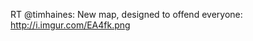 <!--
id: 1539281262
link: http://kevinisom.info/post/1539281262/rt-timhaines-new-map-designed-to-offend
slug: rt-timhaines-new-map-designed-to-offend
date: Thu Nov 11 2010 16:02:11 GMT+1300 (NZDT)
raw: {"blog_name":"kevinisom","id":1539281262,"post_url":"http://kevinisom.info/post/1539281262/rt-timhaines-new-map-designed-to-offend","slug":"rt-timhaines-new-map-designed-to-offend","type":"text","date":"2010-11-11 03:02:11 GMT","timestamp":1289444531,"state":"published","format":"html","reblog_key":"kGrbFtXe","tags":[],"short_url":"http://tmblr.co/Zw68Yy1Rlv5k","highlighted":[],"feed_item":"http://twitter.com/kev_nz/statuses/2556471548059648","from_feed_id":"650289","note_count":0,"title":null,"body":"<p>RT @timhaines: New map, designed to offend everyone: <a href=\"http://i.imgur.com/EA4fk.png\" target=\"_blank\">http://i.imgur.com/EA4fk.png</a></p>"}
publish: 2010-11-011
tags: 
title: null
-->


RT @timhaines: New map, designed to offend everyone:
<http://i.imgur.com/EA4fk.png>


